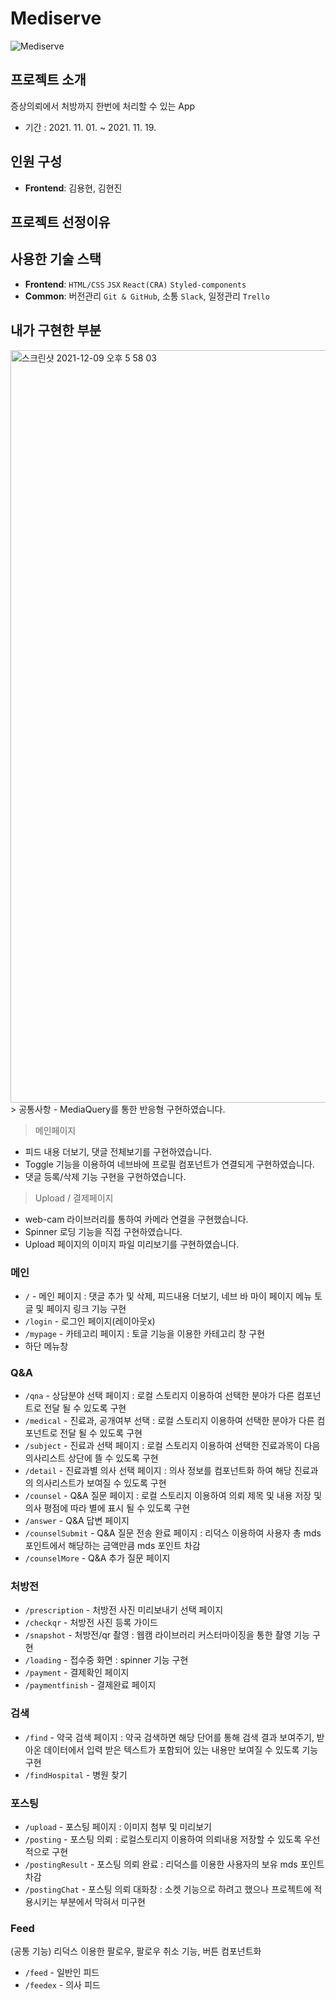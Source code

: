 # Mediserve
![Mediserve](https://user-images.githubusercontent.com/81367886/144597071-b6252429-d411-4349-80d6-59b99d9abbd2.jpeg)

## 프로젝트 소개
증상의뢰에서 처방까지 한번에 처리할 수 있는 App
- 기간 : 2021. 11. 01. ~ 2021. 11. 19.

## 인원 구성
- **Frontend**: 김용현, 김현진

## 프로젝트 선정이유

## 사용한 기술 스택
- **Frontend**: `HTML/CSS` `JSX` `React(CRA)` `Styled-components`
- **Common**: 버전관리 `Git & GitHub`, 소통 `Slack`,  일정관리 `Trello`

## 내가 구현한 부분
<img width="1204" alt="스크린샷 2021-12-09 오후 5 58 03" src="https://user-images.githubusercontent.com/71966681/145967144-e633ac29-f18e-4f8a-86e1-5df229fa2583.png">
> 공통사항
- MediaQuery를 통한 반응형 구현하였습니다.

> 메인페이지
- 피드 내용 더보기,  댓글 전체보기를 구현하였습니다.
- Toggle 기능을 이용하여 네브바에 프로필 컴포넌트가 연결되게 구현하였습니다.
- 댓글 등록/삭제 기능 구현을 구현하였습니다.

> Upload / 결제페이지 
- web-cam 라이브러리를 통하여 카메라 연결을 구현했습니다.
- Spinner 로딩 기능을 직접 구현하였습니다.
- Upload 페이지의 이미지 파일 미리보기를 구현하였습니다.

### 메인
- `/` - 메인 페이지 : 댓글 추가 및 삭제, 피드내용 더보기, 네브 바 마이 페이지 메뉴 토글 및 페이지 링크 기능 구현
- `/login` - 로그인 페이지(레이아웃x)
- `/mypage` - 카테고리 페이지 : 토글 기능을 이용한 카테고리 창 구현
- 하단 메뉴창

### Q&A
- `/qna` - 상담분야 선택 페이지 : 로컬 스토리지 이용하여 선택한 분야가 다른 컴포넌트로 전달 될 수 있도록 구현
- `/medical` - 진료과, 공개여부 선택 : 로컬 스토리지 이용하여 선택한 분야가 다른 컴포넌트로 전달 될 수 있도록 구현
- `/subject` - 진료과 선택 페이지 : 로컬 스토리지 이용하여 선택한 진료과목이 다음 의사리스트 상단에 뜰 수 있도록 구현
- `/detail` - 진료과별 의사 선택 페이지 : 의사 정보를 컴포넌트화 하여 해당 진료과의 의사리스트가 보여질 수 있도록 구현
- `/counsel` - Q&A 질문 페이지 : 로컬 스토리지 이용하여 의뢰 제목 및 내용 저장 및 의사 평점에 따라 별에 표시 될 수 있도록 구현
- `/answer` - Q&A 답변 페이지
- `/counselSubmit` - Q&A 질문 전송 완료 페이지 : 리덕스 이용하여 사용자 총 mds 포인트에서 해당하는 금액만큼 mds 포인트 차감
- `/counselMore` - Q&A 추가 질문 페이지

### 처방전
- `/prescription` - 처방전 사진 미리보내기 선택 페이지 
- `/checkqr` - 처방전 사진 등록 가이드
- `/snapshot` - 처방전/qr 촬영 : 웹캠 라이브러리 커스터마이징을 통한 촬영 기능 구현
- `/loading` - 접수중 화면 : spinner 기능 구현
- `/payment` - 결제확인 페이지 
- `/paymentfinish` - 결제완료 페이지 

### 검색
- `/find` - 약국 검색 페이지 : 약국 검색하면 해당 단어를 통해 검색 결과 보여주기, 받아온 데이터에서 입력 받은 텍스트가 포함되어 있는 내용만 보여질 수 있도록 기능 구현
- `/findHospital` - 병원 찾기

### 포스팅
- `/upload` - 포스팅 페이지 : 이미지 첨부 및 미리보기
- `/posting` - 포스팅 의뢰 : 로컬스토리지 이용하여 의뢰내용 저장할 수 있도록 우선적으로 구현
- `/postingResult` - 포스팅 의뢰 완료 : 리덕스를 이용한 사용자의 보유 mds 포인트 차감
- `/postingChat` - 포스팅 의뢰 대화창 : 소켓 기능으로 하려고 했으나 프로젝트에 적용시키는 부분에서 막혀서 미구현

### Feed
(공통 기능) 리덕스 이용한 팔로우, 팔로우 취소 기능, 버튼 컴포넌트화
- `/feed` - 일반인 피드
- `/feedex` - 의사 피드
